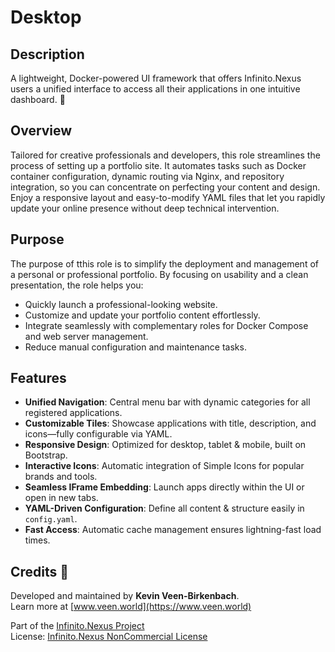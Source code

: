 # Desktop

## Description

A lightweight, Docker-powered UI framework that offers Infinito.Nexus users a unified interface to access all their applications in one intuitive dashboard. 🚀

## Overview

Tailored for creative professionals and developers, this role streamlines the process of setting up a portfolio site. It automates tasks such as Docker container configuration, dynamic routing via Nginx, and repository integration, so you can concentrate on perfecting your content and design. Enjoy a responsive layout and easy-to-modify YAML files that let you rapidly update your online presence without deep technical intervention.

## Purpose

The purpose of tthis role is to simplify the deployment and management of a personal or professional portfolio. By focusing on usability and a clean presentation, the role helps you:
- Quickly launch a professional-looking website.
- Customize and update your portfolio content effortlessly.
- Integrate seamlessly with complementary roles for Docker Compose and web server management.
- Reduce manual configuration and maintenance tasks.

## Features
- **Unified Navigation**: Central menu bar with dynamic categories for all registered applications.
- **Customizable Tiles**: Showcase applications with title, description, and icons—fully configurable via YAML.
- **Responsive Design**: Optimized for desktop, tablet & mobile, built on Bootstrap.
- **Interactive Icons**: Automatic integration of Simple Icons for popular brands and tools.
- **Seamless IFrame Embedding**: Launch apps directly within the UI or open in new tabs.
- **YAML-Driven Configuration**: Define all content & structure easily in `config.yaml`.
- **Fast Access**: Automatic cache management ensures lightning-fast load times.

## Credits 📝

Developed and maintained by **Kevin Veen-Birkenbach**.  
Learn more at [www.veen.world](https://www.veen.world)

Part of the [Infinito.Nexus Project](https://s.infinito.nexus/code)  
License: [Infinito.Nexus NonCommercial License](https://s.infinito.nexus/license)
